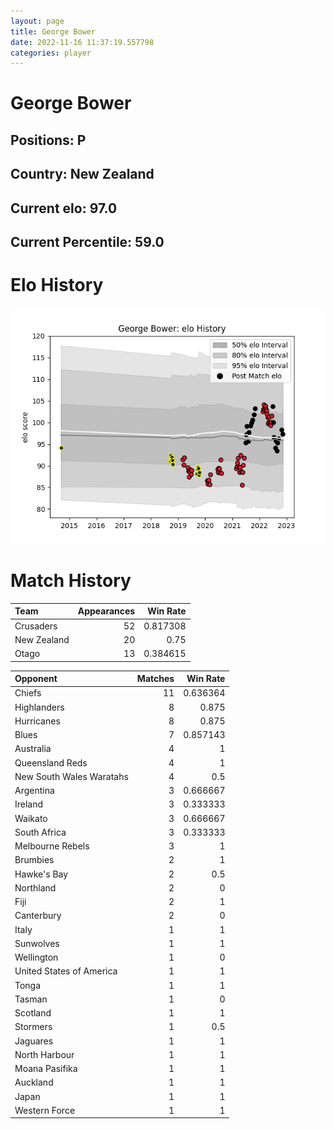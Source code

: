 ```yaml
---  
layout: page  
title: George Bower  
date: 2022-11-16 11:37:19.557798  
categories: player  
---
```

# George Bower

## Positions: P

## Country: New Zealand

## Current elo: 97.0

## Current Percentile: 59.0

# Elo History


![elo history](history_GeorgeBower.png)
# Match History


| Team        |   Appearances |   Win Rate |
|:------------|--------------:|-----------:|
| Crusaders   |            52 |   0.817308 |
| New Zealand |            20 |   0.75     |
| Otago       |            13 |   0.384615 |

| Opponent                 |   Matches |   Win Rate |
|:-------------------------|----------:|-----------:|
| Chiefs                   |        11 |   0.636364 |
| Highlanders              |         8 |   0.875    |
| Hurricanes               |         8 |   0.875    |
| Blues                    |         7 |   0.857143 |
| Australia                |         4 |   1        |
| Queensland Reds          |         4 |   1        |
| New South Wales Waratahs |         4 |   0.5      |
| Argentina                |         3 |   0.666667 |
| Ireland                  |         3 |   0.333333 |
| Waikato                  |         3 |   0.666667 |
| South Africa             |         3 |   0.333333 |
| Melbourne Rebels         |         3 |   1        |
| Brumbies                 |         2 |   1        |
| Hawke's Bay              |         2 |   0.5      |
| Northland                |         2 |   0        |
| Fiji                     |         2 |   1        |
| Canterbury               |         2 |   0        |
| Italy                    |         1 |   1        |
| Sunwolves                |         1 |   1        |
| Wellington               |         1 |   0        |
| United States of America |         1 |   1        |
| Tonga                    |         1 |   1        |
| Tasman                   |         1 |   0        |
| Scotland                 |         1 |   1        |
| Stormers                 |         1 |   0.5      |
| Jaguares                 |         1 |   1        |
| North Harbour            |         1 |   1        |
| Moana Pasifika           |         1 |   1        |
| Auckland                 |         1 |   1        |
| Japan                    |         1 |   1        |
| Western Force            |         1 |   1        |